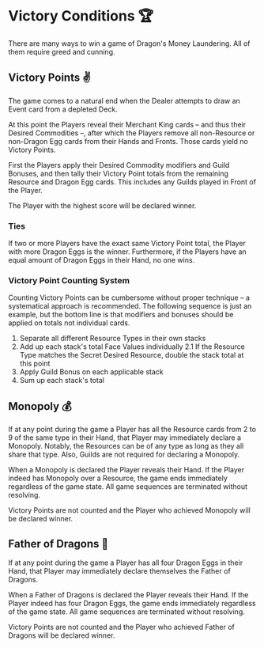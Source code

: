 # Victory Conditions 🏆

There are many ways to win a game of Dragon's Money Laundering. All of them require greed and cunning.

## Victory Points ✌

The game comes to a natural end when the Dealer attempts to draw an Event card from a depleted Deck. 

At this point the Players reveal their Merchant King cards – and thus their Desired Commodities –, after which the Players remove all non-Resource or non-Dragon Egg cards from their Hands and Fronts. Those cards yield no Victory Points.

First the Players apply their Desired Commodity modifiers and Guild Bonuses, and then tally their Victory Point totals from the remaining Resource and Dragon Egg cards. This includes any Guilds played in Front of the Player.

The Player with the highest score will be declared winner.

### Ties

If two or more Players have the exact same Victory Point total, the Player with more Dragon Eggs is the winner. Furthermore, if the Players have an equal amount of Dragon Eggs in their Hand, no one wins.

### Victory Point Counting System

Counting Victory Points can be cumbersome without proper technique – a systematical approach is recommended. The following sequence is just an example, but the bottom line is that modifiers and bonuses should be applied on totals not individual cards.

1. Separate all different Resource Types in their own stacks
2. Add up each stack's total Face Values individually
  2.1 If the Resource Type matches the Secret Desired Resource, double the stack total at this point
3. Apply Guild Bonus on each applicable stack
4. Sum up each stack's total

## Monopoly 💰

If at any point during the game a Player has all the Resource cards from 2 to 9 of the same type in their Hand, that Player may immediately declare a Monopoly. Notably, the Resources can be of any type as long as they all share that type. Also, Guilds are not required for declaring a Monopoly.

When a Monopoly is declared the Player reveals their Hand. If the Player indeed has Monopoly over a Resource, the game ends immediately regardless of the game state. All game sequences are terminated without resolving.

Victory Points are not counted and the Player who achieved Monopoly will be declared winner.

## Father of Dragons 🐉

If at any point during the game a Player has all four Dragon Eggs in their Hand, that Player may immediately declare themselves the Father of Dragons.

When a Father of Dragons is declared the Player reveals their Hand. If the Player indeed has four Dragon Eggs, the game ends immediately regardless of the game state. All game sequences are terminated without resolving.

Victory Points are not counted and the Player who achieved Father of Dragons will be declared winner.
